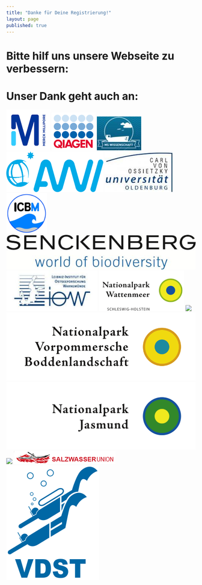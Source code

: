 ```yaml
---
title: "Danke für Deine Registrierung!"
layout: page
published: true
---
```


# Bitte hilf uns unsere Webseite zu verbessern: 

<script>(function(e,t,n,o){var s,c,r;e.SMCX=e.SMCX||[],t.getElementById(o)||(s=t.getElementsByTagName(n),c=s[s.length-1],r=t.createElement(n),r.type="text/javascript",r.async=!0,r.id=o,r.src=["https:"===location.protocol?"https://":"http://","widget.surveymonkey.com/collect/website/js/DNiWvrS5w5_2B7LV8fJmx8BYnzpwWGrUpQMUE4QPSVGyeXNS9MZUY1d5Gez5RQFMXA.js"].join(""),c.parentNode.insertBefore(r,c))})(window,document,"script","smcx-sdk");</script>


# Unser Dank geht auch an:

<div class="block">
<img src="/assets/images/millipore.png" width="117" height="108">
<img src="/assets/images/qiagen.png">
<img src="/assets/images/ms_wissenschaft.jpg">
<img src="/assets/images/awi_logo.svg" height="108">
<img src="/assets/images/oldenburg.jpg">
<img src="/assets/images/Logo_ICBM.jpg" height="108" >
<img src="/assets/images/senckenberg.jpg">
<img src="/assets/images/iow.jpg">
<img src="/assets/images/np_wattenmeer.png">
<img src="/assets/images/Logo_Nationalpark_Niedersächsisches_Wattenmeer.svg.png">
<img src="/assets/images/Logo_Nationalpark_Vorpommersche_Boddenlandschaft.svg.png">
<img src="/assets/images/Logo_Nationalpark_Jasmund.svg.png">
<img src="/assets/images/Logo_Biosphärenreservat_Mittelelbe.svg.png">
<img src="/assets/images/salzwasserunion_logo.jpg">
<img src="/assets/images/VDST_Logo.svg">
</div>
